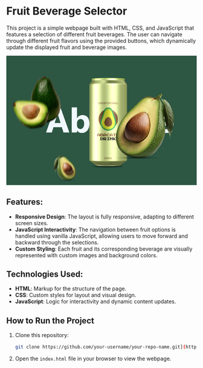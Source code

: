 # Fruit Beverage Selector

This project is a simple webpage built with HTML, CSS, and JavaScript that features a selection of different fruit beverages. The user can navigate through different fruit flavors using the provided buttons, which dynamically update the displayed fruit and beverage images.

![Fruit Beverage Preview](img/imagevew.png)

## Features:
- **Responsive Design**: The layout is fully responsive, adapting to different screen sizes.
- **JavaScript Interactivity**: The navigation between fruit options is handled using vanilla JavaScript, allowing users to move forward and backward through the selections.
- **Custom Styling**: Each fruit and its corresponding beverage are visually represented with custom images and background colors.

## Technologies Used:
- **HTML**: Markup for the structure of the page.
- **CSS**: Custom styles for layout and visual design.
- **JavaScript**: Logic for interactivity and dynamic content updates.

## How to Run the Project
1. Clone this repository:
    ```bash
   git clone https://github.com/your-username/your-repo-name.git](https://github.com/MingRenan/Projeto2.git
    ```
2. Open the `index.html` file in your browser to view the webpage.
